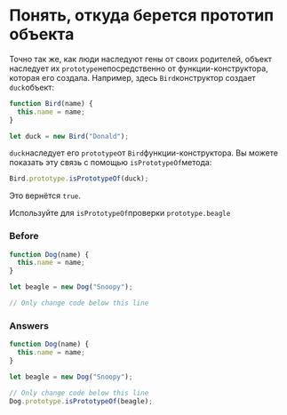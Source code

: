# Понять, откуда берется прототип объекта
Точно так же, как люди наследуют гены от своих родителей, объект наследует их `prototype`непосредственно от функции-конструктора, которая его создала. Например, здесь `Bird`конструктор создает `duck`объект:
```javascript
function Bird(name) {
  this.name = name;
}

let duck = new Bird("Donald");
```
`duck`наследует его `prototype`от `Bird`функции-конструктора. Вы можете показать эту связь с помощью `isPrototypeOf`метода:
```javascript
Bird.prototype.isPrototypeOf(duck);
```
Это вернётся `true`.

Используйте для `isPrototypeOf`проверки `prototype.beagle`

### Before
```javascript
function Dog(name) {
  this.name = name;
}

let beagle = new Dog("Snoopy");

// Only change code below this line
```
### Answers
```javascript
function Dog(name) {
  this.name = name;
}

let beagle = new Dog("Snoopy");

// Only change code below this line
Dog.prototype.isPrototypeOf(beagle);
```
